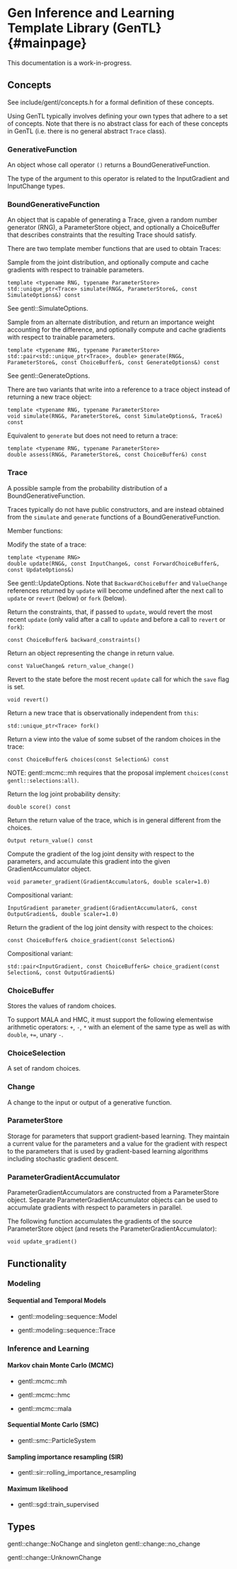 # Gen Inference and Learning Template Library (GenTL}   {#mainpage}

This documentation is a work-in-progress.

## Concepts

See include/gentl/concepts.h for a formal definition of these concepts.

Using GenTL typically involves defining your own types that adhere to a set of concepts.
Note that there is no abstract class for each of these concepts in GenTL (i.e. there is no general abstract `Trace` class).

### GenerativeFunction

An object whose call operator `()` returns a BoundGenerativeFunction.

The type of the argument to this operator is related to the InputGradient and InputChange types.

### BoundGenerativeFunction

An object that is capable of generating a Trace, given a random number generator (RNG), a ParameterStore object, and optionally a ChoiceBuffer that describes constraints that the resulting Trace should satisfy.

There are two template member functions that are used to obtain Traces:

Sample from the joint distribution, and optionally compute and cache gradients with respect to trainable parameters.
```
template <typename RNG, typename ParameterStore>
std::unique_ptr<Trace> simulate(RNG&, ParameterStore&, const SimulateOptions&) const
```
See gentl::SimulateOptions.

Sample from an alternate distribution, and return an importance weight accounting for the difference,
and optionally compute and cache gradients with respect to trainable parameters.
```
template <typename RNG, typename ParameterStore>
std::pair<std::unique_ptr<Trace>, double> generate(RNG&, ParameterStore&, const ChoiceBuffer&, const GenerateOptions&) const
```
See gentl::GenerateOptions.

There are two variants that write into a reference to a trace object instead of returning a new trace object:

```
template <typename RNG, typename ParameterStore>
void simulate(RNG&, ParameterStore&, const SimulateOptions&, Trace&) const
```


Equivalent to `generate` but does not need to return a trace:
```
template <typename RNG, typename ParameterStore>
double assess(RNG&, ParameterStore&, const ChoiceBuffer&) const
```


### Trace

A possible sample from the probability distribution of a BoundGenerativeFunction.

Traces typically do not have public constructors, and are instead obtained from the `simulate` and `generate` functions of a BoundGenerativeFunction.


Member functions:

Modify the state of a trace:
```
template <typename RNG>
double update(RNG&, const InputChange&, const ForwardChoiceBuffer&, const UpdateOptions&)
```
See gentl::UpdateOptions.
Note that `BackwardChoiceBuffer` and `ValueChange` references returned by `update` will become undefined after the next call to `update` or `revert` (below) or `fork` (below).

Return the constraints, that, if passed to `update`, would revert the most recent `update` (only valid after a call to `update` and before a call to `revert` or `fork`):
```
const ChoiceBuffer& backward_constraints()
```

Return an object representing the change in return value.
```
const ValueChange& return_value_change()
```

Revert to the state before the most recent `update` call for which the `save` flag is set.
```
void revert()
```

Return a new trace that is observationally independent from `this`:
```
std::unique_ptr<Trace> fork()
```

Return a view into the value of some subset of the random choices in the trace:
```
const ChoiceBuffer& choices(const Selection&) const
```

NOTE: gentl::mcmc::mh requires that the proposal implement `choices(const gentl::selections:all)`.

Return the log joint probability density:
```
double score() const
```

Return the return value of the trace, which is in general different from the choices.
```
Output return_value() const
```

Compute the gradient of the log joint density with respect to the parameters, and accumulate this gradient into the given GradientAccumulator object.
```
void parameter_gradient(GradientAccumulator&, double scaler=1.0)
```

Compositional variant:
```
InputGradient parameter_gradient(GradientAccumulator&, const OutputGradient&, double scaler=1.0)
```

Return the gradient of the log joint density with respect to the choices:
```
const ChoiceBuffer& choice_gradient(const Selection&)
```

Compositional variant:
```
std::pair<InputGradient, const ChoiceBuffer&> choice_gradient(const Selection&, const OutputGradient&)
```

### ChoiceBuffer

Stores the values of random choices.

To support MALA and HMC, it must support the following elementwise arithmetic operators: `+`, `-`, `*` with an element of the same type as well as with `double`, `+=`, unary `-`.

### ChoiceSelection

A set of random choices.

### Change

A change to the input or output of a generative function.

### ParameterStore

Storage for parameters that support gradient-based learning.
They maintain a current value for the parameters and a value for the gradient with respect to the parameters that is used by gradient-based learning algorithms including stochastic gradient descent.

### ParameterGradientAccumulator

ParameterGradientAccumulators are constructed from a ParameterStore object.
Separate ParameterGradientAccumulator objects can be used to accumulate gradients with respect to parameters in parallel.

The following function accumulates the gradients of the source ParameterStore object (and resets the ParameterGradientAccumulator):
```
void update_gradient()
```

## Functionality

### Modeling

#### Sequential and Temporal Models

- gentl::modeling::sequence::Model

- gentl::modeling::sequence::Trace

### Inference and Learning

#### Markov chain Monte Carlo (MCMC)

- gentl::mcmc::mh

- gentl::mcmc::hmc

- gentl::mcmc::mala

#### Sequential Monte Carlo (SMC)

- gentl::smc::ParticleSystem

#### Sampling importance resampling (SIR)

- gentl::sir::rolling_importance_resampling

#### Maximum likelihood

- gentl::sgd::train_supervised

## Types

gentl::change::NoChange and singleton gentl::change::no_change

gentl::change::UnknownChange
